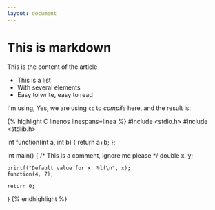 ```yaml
---
layout: document
---
```


This is markdown
================

This is the content of the article

  - This is a list
  - With several elements
  - Easy to write, easy to read

I'm using, Yes, we are using `cc` to *compile* here, and the result is:

{% highlight C linenos linespans=linea %}
#include <stdio.h>
#include <stdlib.h>

int function(int a, int b)
{
	return a+b;
};

int main() {
	/* This is a comment, ignore me please */
	double x, y;

	printf("Default value for x: %lf\n", x);
	function(4, 7);
	
	return 0;
}
{% endhighlight %}

